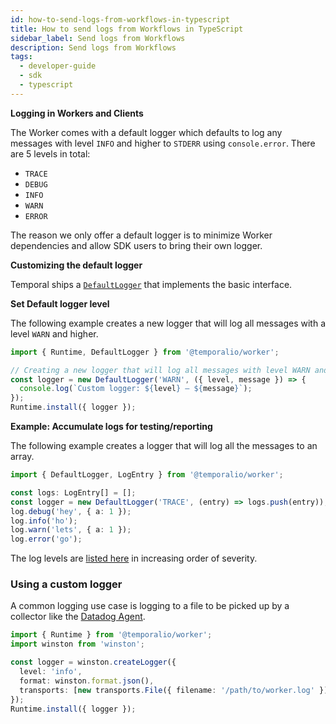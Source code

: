 ```yaml
---
id: how-to-send-logs-from-workflows-in-typescript
title: How to send logs from Workflows in TypeScript
sidebar_label: Send logs from Workflows
description: Send logs from Workflows
tags:
  - developer-guide
  - sdk
  - typescript
---
```


**Logging in Workers and Clients**

The Worker comes with a default logger which defaults to log any messages with level `INFO` and higher to `STDERR` using `console.error`.
There are 5 levels in total: 
- `TRACE` 
- `DEBUG` 
- `INFO` 
- `WARN`
- `ERROR`

The reason we only offer a default logger is to minimize Worker dependencies and allow SDK users to bring their own logger.

**Customizing the default logger**

Temporal ships a [`DefaultLogger`](https://typescript.temporal.io/api/classes/worker.defaultlogger/) that implements the basic interface.

**Set Default logger level**


The following example creates a new logger that will log all messages with a level `WARN` and higher.
```ts
import { Runtime, DefaultLogger } from '@temporalio/worker';

// Creating a new logger that will log all messages with level WARN and higher.
const logger = new DefaultLogger('WARN', ({ level, message }) => {
  console.log(`Custom logger: ${level} — ${message}`);
});
Runtime.install({ logger });
```

**Example: Accumulate logs for testing/reporting**

The following example creates a logger that will log all the messages to an array.

```ts
import { DefaultLogger, LogEntry } from '@temporalio/worker';

const logs: LogEntry[] = [];
const logger = new DefaultLogger('TRACE', (entry) => logs.push(entry));
log.debug('hey', { a: 1 });
log.info('ho');
log.warn('lets', { a: 1 });
log.error('go');
```

The log levels are [listed here](https://typescript.temporal.io/api/namespaces/worker#loglevel) in increasing order of severity.

### Using a custom logger

A common logging use case is logging to a file to be picked up by a collector like the [Datadog Agent](https://docs.datadoghq.com/logs/log_collection/nodejs/?tab=winston30).

```ts
import { Runtime } from '@temporalio/worker';
import winston from 'winston';

const logger = winston.createLogger({
  level: 'info',
  format: winston.format.json(),
  transports: [new transports.File({ filename: '/path/to/worker.log' })],
});
Runtime.install({ logger });
```